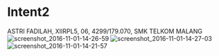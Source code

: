 # Intent2
ASTRI FADILAH, XIIRPL5, 06, 4299/179.070, SMK TELKOM MALANG
![screenshot_2016-11-01-14-26-59](https://cloud.githubusercontent.com/assets/22854200/19914801/4b4e35f4-a0e0-11e6-907d-64899120f03b.png)
![screenshot_2016-11-01-14-27-03](https://cloud.githubusercontent.com/assets/22854200/19914802/4b86e322-a0e0-11e6-94a9-92af10d0663d.png)
![screenshot_2016-11-01-14-21-57](https://cloud.githubusercontent.com/assets/22854200/19914803/4b8e3a28-a0e0-11e6-9a61-ee3670781be8.png)
